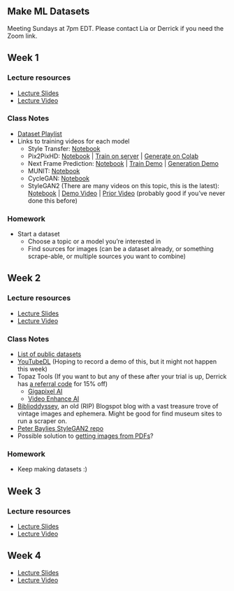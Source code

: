 ## Make ML Datasets
Meeting Sundays at 7pm EDT. Please contact Lia or Derrick if you need the Zoom link.

## Week 1

### Lecture resources
- [Lecture Slides](https://docs.google.com/presentation/d/1BLwpqs3-VzN2ego-e_8oX8AoJnTPuz7PkqLIwtAv5ac/edit?usp=sharing)
- [Lecture Video](https://youtu.be/tYVeEssDWFM)

### Class Notes
- [Dataset Playlist](https://www.youtube.com/playlist?list=PLWuCzxqIpJs9v81cWpRC7nm94eTMtohHq)
- Links to training videos for each model
  - Style Transfer: [Notebook](https://github.com/dvschultz/ai/blob/master/neural_style_tf.ipynb)
  - Pix2PixHD: [Notebook](https://github.com/dvschultz/ai/blob/master/Pix2PixHD.ipynb) | [Train on server](https://www.youtube.com/watch?v=TVCZLb1qe_0) | [Generate on Colab](https://www.youtube.com/watch?v=fXgodCC2O7o)
  - Next Frame Prediction: [Notebook](https://github.com/dvschultz/ml-art-colabs/blob/master/Pix2PixHD_Next_Frame_Prediction.ipynb) | [Train Demo](https://www.youtube.com/watch?v=Gry1J3JhTP0) | [Generation Demo](https://youtu.be/pqVkLaBnTKI)
  - MUNIT: [Notebook](https://github.com/dvschultz/MUNIT/blob/master/MUNIT.ipynb)
  - CycleGAN: [Notebook](https://colab.research.google.com/github/tensorflow/docs/blob/master/site/en/tutorials/generative/cyclegan.ipynb#scrollTo=ITZuApL56Mny)
  - StyleGAN2 (There are many videos on this topic, this is the latest): [Notebook](https://www.youtube.com/redirect?redir_token=QUFFLUhqbFpVdFNWbEwwejFzaHp3eTNzaEFGYjJnRFhZQXxBQ3Jtc0trdmZycTctLXRNQzdhZFBsTnlDcHRhUm9jczFYUDZTNWt2ci01bzBncWlMeTRhWlYyUk5OQmNyWU1UcnljWERrY0QyeXN3eGw1RzhnRFhSNlhMYnNDbFRXbS1KaTVGSFo2YVNKaTZybVBqOVA4b2lQUQ%3D%3D&q=https%3A%2F%2Fgithub.com%2Fdvschultz%2Fai%2Fblob%2Fmaster%2FStyleGAN2_Augmentations.ipynb&event=video_description&v=D3a9DFykfxI) | [Demo Video](https://www.youtube.com/watch?v=D3a9DFykfxI) | [Prior Video](https://www.youtube.com/watch?v=hv3A62Ojqdg) (probably good if you’ve never done this before)

### Homework
- Start a dataset
  - Choose a topic or a model you’re interested in
  - Find sources for images (can be a dataset already, or something scrape-able, or multiple sources you want to combine)

## Week 2

### Lecture resources
- [Lecture Slides](https://docs.google.com/presentation/d/1A4Her6cZrzG1laK6Baa3Q6vURE3Jm1o7ckdlGkTA8mA/edit?usp=sharing)
- [Lecture Video](https://youtu.be/kcyoEjuUcXA)

### Class Notes
- [List of public datasets](https://docs.google.com/spreadsheets/d/1VijZSkQbqOvsvYBXdCx9UGu5zHGZPPpzwH2uHS-2XxQ/edit?usp=sharing)
- [YouTubeDL](https://ytdl-org.github.io/youtube-dl/index.html) (Hoping to record a demo of this, but it might not happen this week)
- Topaz Tools (If you want to but any of these after your trial is up, Derrick has [a referral code](http://topazlabs.refr.cc/dvsmethid) for 15% off)
  - [Gigapixel AI](https://topazlabs.com/gigapixel-ai/)
  - [Video Enhance AI](https://topazlabs.com/video-enhance-ai/)
- [Biblioddyssey](http://bibliodyssey.blogspot.com/), an old (RIP) Blogspot blog with a vast treasure trove of vintage images and ephemera. Might be good for find museum sites to run a scraper on.
- [Peter Baylies StyleGAN2 repo](https://github.com/pbaylies/stylegan2)
- Possible solution to [getting images from PDFs](https://stackoverflow.com/questions/2693820/extract-images-from-pdf-without-resampling-in-python)?

### Homework
- Keep making datasets :)

## Week 3

### Lecture resources
- [Lecture Slides](https://docs.google.com/presentation/d/1Fw1QQ37YgqIYyQUz96-O8nGaM3LmwPo7le9aXVpVY7k/edit?usp=sharing)
- [Lecture Video](https://youtu.be/0StKJxx_Dfc)

## Week 4
- [Lecture Slides](https://docs.google.com/presentation/d/1Eo9j5m5AhdiBZRq45ix2FH2XVMauQVknpCWP5bM4Cvw/edit?usp=sharing)
- [Lecture Video](https://youtu.be/UdUXm6GiWYw)


